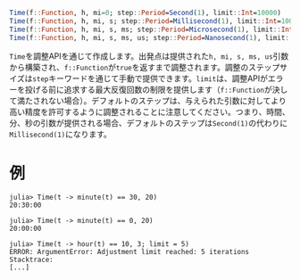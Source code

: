 ```julia
Time(f::Function, h, mi=0; step::Period=Second(1), limit::Int=10000)
Time(f::Function, h, mi, s; step::Period=Millisecond(1), limit::Int=10000)
Time(f::Function, h, mi, s, ms; step::Period=Microsecond(1), limit::Int=10000)
Time(f::Function, h, mi, s, ms, us; step::Period=Nanosecond(1), limit::Int=10000)
```

`Time`を調整APIを通じて作成します。出発点は提供された`h, mi, s, ms, us`引数から構築され、`f::Function`が`true`を返すまで調整されます。調整のステップサイズは`step`キーワードを通じて手動で提供できます。`limit`は、調整APIがエラーを投げる前に追求する最大反復回数の制限を提供します（`f::Function`が決して満たされない場合）。デフォルトのステップは、与えられた引数に対してより高い精度を許可するように調整されることに注意してください。つまり、時間、分、秒の引数が提供される場合、デフォルトのステップは`Second(1)`の代わりに`Millisecond(1)`になります。

# 例

```jldoctest
julia> Time(t -> minute(t) == 30, 20)
20:30:00

julia> Time(t -> minute(t) == 0, 20)
20:00:00

julia> Time(t -> hour(t) == 10, 3; limit = 5)
ERROR: ArgumentError: Adjustment limit reached: 5 iterations
Stacktrace:
[...]
```
